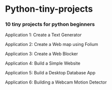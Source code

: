 # Python-tiny-projects

### 10 tiny projects for python beginners

Application 1: Create a Text Generator

Application 2: Create a Web map using Folium

Application 3: Create a Web Blocker

Application 4: Build a Simple Website

Application 5: Build a Desktop Database App

Application 6: Building a Webcam Motion Detector
